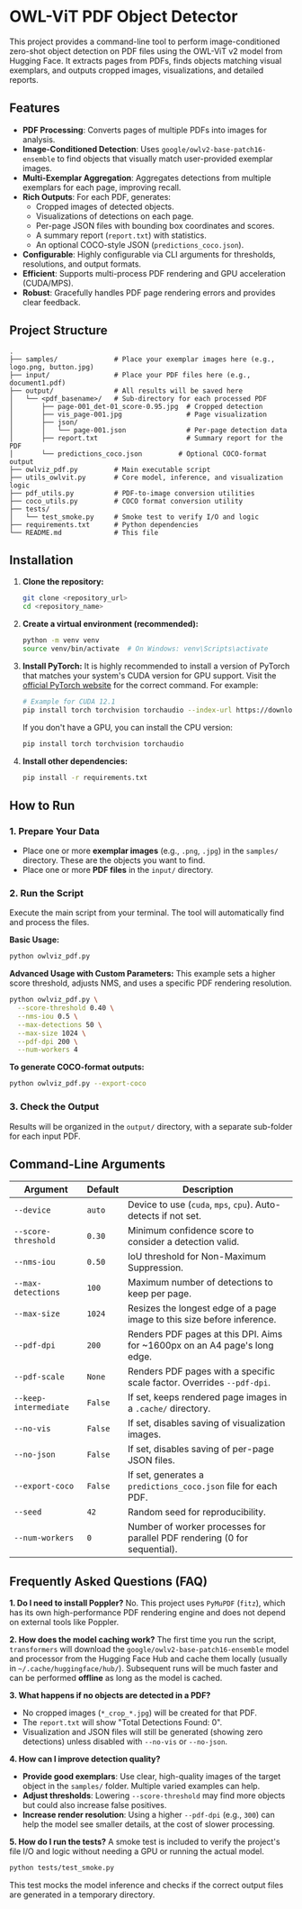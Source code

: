 # OWL-ViT PDF Object Detector

This project provides a command-line tool to perform image-conditioned zero-shot object detection on PDF files using the OWL-ViT v2 model from Hugging Face. It extracts pages from PDFs, finds objects matching visual exemplars, and outputs cropped images, visualizations, and detailed reports.

## Features

- **PDF Processing**: Converts pages of multiple PDFs into images for analysis.
- **Image-Conditioned Detection**: Uses `google/owlv2-base-patch16-ensemble` to find objects that visually match user-provided exemplar images.
- **Multi-Exemplar Aggregation**: Aggregates detections from multiple exemplars for each page, improving recall.
- **Rich Outputs**: For each PDF, generates:
    - Cropped images of detected objects.
    - Visualizations of detections on each page.
    - Per-page JSON files with bounding box coordinates and scores.
    - A summary report (`report.txt`) with statistics.
    - An optional COCO-style JSON (`predictions_coco.json`).
- **Configurable**: Highly configurable via CLI arguments for thresholds, resolutions, and output formats.
- **Efficient**: Supports multi-process PDF rendering and GPU acceleration (CUDA/MPS).
- **Robust**: Gracefully handles PDF page rendering errors and provides clear feedback.

## Project Structure

```
.
├── samples/              # Place your exemplar images here (e.g., logo.png, button.jpg)
├── input/                # Place your PDF files here (e.g., document1.pdf)
├── output/               # All results will be saved here
│   └── <pdf_basename>/   # Sub-directory for each processed PDF
│       ├── page-001_det-01_score-0.95.jpg  # Cropped detection
│       ├── vis_page-001.jpg                # Page visualization
│       ├── json/
│       │   └── page-001.json               # Per-page detection data
│       ├── report.txt                      # Summary report for the PDF
│       └── predictions_coco.json         # Optional COCO-format output
├── owlviz_pdf.py         # Main executable script
├── utils_owlvit.py       # Core model, inference, and visualization logic
├── pdf_utils.py          # PDF-to-image conversion utilities
├── coco_utils.py         # COCO format conversion utility
├── tests/
│   └── test_smoke.py     # Smoke test to verify I/O and logic
├── requirements.txt      # Python dependencies
└── README.md             # This file
```

## Installation

1.  **Clone the repository:**
    ```bash
    git clone <repository_url>
    cd <repository_name>
    ```

2.  **Create a virtual environment (recommended):**
    ```bash
    python -m venv venv
    source venv/bin/activate  # On Windows: venv\Scripts\activate
    ```

3.  **Install PyTorch:**
    It is highly recommended to install a version of PyTorch that matches your system's CUDA version for GPU support. Visit the [official PyTorch website](https://pytorch.org/get-started/locally/) for the correct command. For example:
    ```bash
    # Example for CUDA 12.1
    pip install torch torchvision torchaudio --index-url https://download.pytorch.org/whl/cu121
    ```
    If you don't have a GPU, you can install the CPU version:
    ```bash
    pip install torch torchvision torchaudio
    ```

4.  **Install other dependencies:**
    ```bash
    pip install -r requirements.txt
    ```

## How to Run

### 1. Prepare Your Data

-   Place one or more **exemplar images** (e.g., `.png`, `.jpg`) in the `samples/` directory. These are the objects you want to find.
-   Place one or more **PDF files** in the `input/` directory.

### 2. Run the Script

Execute the main script from your terminal. The tool will automatically find and process the files.

**Basic Usage:**
```bash
python owlviz_pdf.py
```

**Advanced Usage with Custom Parameters:**
This example sets a higher score threshold, adjusts NMS, and uses a specific PDF rendering resolution.
```bash
python owlviz_pdf.py \
  --score-threshold 0.40 \
  --nms-iou 0.5 \
  --max-detections 50 \
  --max-size 1024 \
  --pdf-dpi 200 \
  --num-workers 4
```

**To generate COCO-format outputs:**
```bash
python owlviz_pdf.py --export-coco
```

### 3. Check the Output

Results will be organized in the `output/` directory, with a separate sub-folder for each input PDF.

## Command-Line Arguments

| Argument              | Default | Description                                                                                             |
| --------------------- | ------- | ------------------------------------------------------------------------------------------------------- |
| `--device`            | `auto`  | Device to use (`cuda`, `mps`, `cpu`). Auto-detects if not set.                                          |
| `--score-threshold`   | `0.30`  | Minimum confidence score to consider a detection valid.                                                 |
| `--nms-iou`           | `0.50`  | IoU threshold for Non-Maximum Suppression.                                                              |
| `--max-detections`    | `100`   | Maximum number of detections to keep per page.                                                          |
| `--max-size`          | `1024`  | Resizes the longest edge of a page image to this size before inference.                                 |
| `--pdf-dpi`           | `200`   | Renders PDF pages at this DPI. Aims for ~1600px on an A4 page's long edge.                              |
| `--pdf-scale`         | `None`  | Renders PDF pages with a specific scale factor. Overrides `--pdf-dpi`.                                  |
| `--keep-intermediate` | `False` | If set, keeps rendered page images in a `.cache/` directory.                                            |
| `--no-vis`            | `False` | If set, disables saving of visualization images.                                                        |
| `--no-json`           | `False` | If set, disables saving of per-page JSON files.                                                         |
| `--export-coco`       | `False` | If set, generates a `predictions_coco.json` file for each PDF.                                          |
| `--seed`              | `42`    | Random seed for reproducibility.                                                                        |
| `--num-workers`       | `0`     | Number of worker processes for parallel PDF rendering (0 for sequential).                               |

## Frequently Asked Questions (FAQ)

**1. Do I need to install Poppler?**
No. This project uses `PyMuPDF` (`fitz`), which has its own high-performance PDF rendering engine and does not depend on external tools like Poppler.

**2. How does the model caching work?**
The first time you run the script, `transformers` will download the `google/owlv2-base-patch16-ensemble` model and processor from the Hugging Face Hub and cache them locally (usually in `~/.cache/huggingface/hub/`). Subsequent runs will be much faster and can be performed **offline** as long as the model is cached.

**3. What happens if no objects are detected in a PDF?**
-   No cropped images (`*_crop_*.jpg`) will be created for that PDF.
-   The `report.txt` will show "Total Detections Found: 0".
-   Visualization and JSON files will still be generated (showing zero detections) unless disabled with `--no-vis` or `--no-json`.

**4. How can I improve detection quality?**
-   **Provide good exemplars**: Use clear, high-quality images of the target object in the `samples/` folder. Multiple varied examples can help.
-   **Adjust thresholds**: Lowering `--score-threshold` may find more objects but could also increase false positives.
-   **Increase render resolution**: Using a higher `--pdf-dpi` (e.g., `300`) can help the model see smaller details, at the cost of slower processing.

**5. How do I run the tests?**
A smoke test is included to verify the project's file I/O and logic without needing a GPU or running the actual model.
```bash
python tests/test_smoke.py
```
This test mocks the model inference and checks if the correct output files are generated in a temporary directory.
